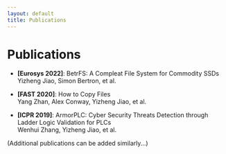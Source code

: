 ```yaml
---
layout: default
title: Publications
---
```


# Publications

- **[Eurosys 2022]**: BetrFS: A Compleat File System for Commodity SSDs  
  Yizheng Jiao, Simon Bertron, et al.

- **[FAST 2020]**: How to Copy Files  
  Yang Zhan, Alex Conway, Yizheng Jiao, et al.

- **[ICPR 2019]**: ArmorPLC: Cyber Security Threats Detection through Ladder Logic Validation for PLCs  
  Wenhui Zhang, Yizheng Jiao, et al.

(Additional publications can be added similarly...)


